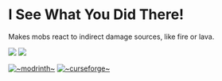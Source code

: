 # I See What You Did There!

Makes mobs react to indirect damage sources, like fire or lava.

[![](http://cf.way2muchnoise.eu/full_904991_downloads.svg)](https://www.curseforge.com/minecraft/mc-mods/i-see-what-you-did-there)
[![](https://cf.way2muchnoise.eu/versions/904991.svg)](https://www.curseforge.com/minecraft/mc-mods/i-see-what-you-did-there)

[![~modrinth~](https://raw.githubusercontent.com/intergrav/devins-badges/main/badges/modrinth_64h.png)](https://modrinth.com/mod/i-see-what-you-did-there)
[![~curseforge~](https://raw.githubusercontent.com/intergrav/devins-badges/main/badges/curseforge_64h.png)](https://www.curseforge.com/minecraft/mc-mods/i-see-what-you-did-there)